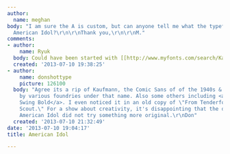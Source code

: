 ```yaml
---
author:
  name: meghan
body: "I am sure the A is custom, but can anyone tell me what the typeface is for
  American Idol?\r\n\r\nThank you,\r\n\r\nM."
comments:
- author:
    name: Ryuk
  body: Could have been started with [[http://www.myfonts.com/search/Kaufmann|Kaufmann]].
  created: '2013-07-10 19:38:25'
- author:
    name: donshottype
    picture: 126100
  body: "Agree its a rip of Kaufmann, the Comic Sans of of the 1940s & 1950s. Published
    by various foundries under that name. Also some others including <a href=\"http://www.myfonts.com/fonts/lanston/ltc-swing-bold/\">LTC
    Swing Bold</a>. I even noticed it in an old copy of \"From Tenderfoot to King's
    Scout.\" For a show about creativity, it's disappointing that the designers at
    American Idol did not try something more original.\r\nDon"
  created: '2013-07-10 21:32:49'
date: '2013-07-10 19:04:17'
title: American Idol

---
```

